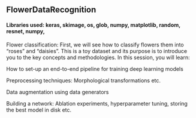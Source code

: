 ## FlowerDataRecognition
#### Libraries used: keras, skimage, os, glob, numpy, matplotlib, random, resnet, numpy, 

Flower classification: First, we will see how to classify flowers them into “roses” and “daisies”. This is a toy dataset and its purpose is to introduce you to the key concepts and methodologies. In this session, you will learn:

How to set-up an end-to-end pipeline for training deep learning models

Preprocessing techniques: Morphological transformations etc.

Data augmentation using data generators

Building a network: Ablation experiments, hyperparameter tuning, storing the best model in disk etc.
